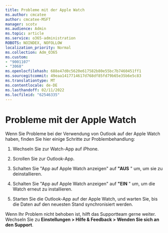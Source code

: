 ```yaml
---
title: Probleme mit der Apple Watch
ms.author: cmcatee
author: cmcatee-MSFT
manager: scotv
ms.audience: Admin
ms.topic: article
ms.service: o365-administration
ROBOTS: NOINDEX, NOFOLLOW
localization_priority: Normal
ms.collection: Adm_O365
ms.custom:
- "9001107"
- "3068"
ms.openlocfilehash: 688e47d0c5620e617582b80e55bc7b7460451ff1
ms.sourcegitcommit: 49eaa1417714617d768df85fd79b65e35b6e5c83
ms.translationtype: MT
ms.contentlocale: de-DE
ms.lasthandoff: 02/11/2022
ms.locfileid: "62546335"
---
```

# <a name="trouble-with-the-apple-watch"></a>Probleme mit der Apple Watch

Wenn Sie Probleme bei der Verwendung von Outlook auf der Apple Watch haben, finden Sie hier einige Schritte zur Problembehandlung: 

1. Wechseln Sie zur Watch-App auf iPhone.

2. Scrollen Sie zur Outlook-App.

3. Schalten Sie "App auf Apple Watch anzeigen" auf **"AUS** " um, um sie zu deinstallieren.

4. Schalten Sie "App auf Apple Watch anzeigen" auf **"EIN** " um, um die Watch erneut zu installieren.

5. Starten Sie die Outlook-App auf der Apple Watch, und warten Sie, bis die Daten auf den neuesten Stand synchronisiert werden. 

Wenn Ihr Problem nicht behoben ist, hilft das Supportteam gerne weiter. Wechseln Sie zu **Einstellungen > Hilfe & Feedback > Wenden Sie sich an den Support**. 